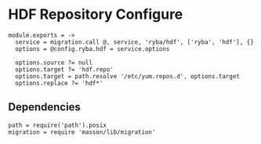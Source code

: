 
# HDF Repository Configure

    module.exports = ->
      service = migration.call @, service, 'ryba/hdf', ['ryba', 'hdf'], {}
      options = @config.ryba.hdf = service.options
      
      options.source ?= null
      options.target ?= 'hdf.repo'
      options.target = path.resolve '/etc/yum.repos.d', options.target
      options.replace ?= 'hdf*'

## Dependencies

    path = require('path').posix
    migration = require 'masson/lib/migration'
